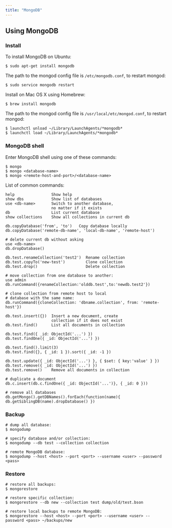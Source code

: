 ```yaml
---
title: "MongoDB"
---
```

## Using MongoDB

### Install

To install MongoDB on Ubuntu:

    $ sudo apt-get install mongodb

The path to the mongod config file is ``/etc/mongodb.conf``, to
restart mongod:

    $ sudo service mongodb restart

Install on Mac OS X using Homebrew:

    $ brew install mongodb

The path to the mongod config file is ``/usr/local/etc/mongod.conf``, to
restart mongod:

    $ launchctl unload ~/Library/LaunchAgents/*mongodb*
    $ launchctl load ~/Library/LaunchAgents/*mongodb*

### MongoDB shell

Enter MongoDB shell using one of these commands:

    $ mongo
    $ mongo <database-name>
    $ mongo <remote-host-and-port>/<database-name>

List of common commands:

    help                Show help
    show dbs            Show list of databases
    use <db-name>       Switch to another database,
                        no matter if it exists
    db                  List current database
    show collections    Show all collections in current db

    db.copyDatabase('from', 'to')   Copy database locally
    db.copyDatabase('remote-db-name', 'local-db-name', 'remote-host')

    # delete current db without asking
    use <db-name>
    db.dropDatabase()

    db.test.renameCollection('test2')  Rename collection
    db.test.copyTo('new-test')         Clone collection
    db.test.drop()                     Delete collection

    # move collection from one database to another:
    use admin
    db.runCommand({renameCollection:'olddb.test',to:'newdb.test2'})

    # clone collection from remote host to local
    # database with the same name:
    db.runCommand({cloneCollection: 'dbname.collection', from: 'remote-host'})

    db.test.insert({})  Insert a new document, create
                        collection if it does not exist
    db.test.find()      List all documents in collection

    db.test.find({ _id: ObjectId('...') })
    db.test.findOne({ _id: ObjectId('...') })

    db.test.find().limit(3)
    db.test.find({}, { _id: 1 }).sort({ _id: -1 })

    db.test.update({ _id: ObjectId('...') }, { $set: { key:'value' } })
    db.test.remove({ _id: ObjectId('...') })
    db.test.remove()    Remove all documents in collection

    # duplicate a document
    db.c.insert(db.c.findOne({ _id: ObjectId('...')}, { _id: 0 }))

    # remove all databases
    db.getMongo().getDBNames().forEach(function(name){ db.getSiblingDB(name).dropDatabase() })

### Backup

    # dump all database:
    $ mongodump

    # specify database and/or collection:
    $ mongodump --db test --collection collection

    # remote MongoDB database:
    $ mongodump --host <host> --port <port> --username <user> --password <pass>

### Restore

    # restore all backups:
    $ mongorestore

    # restore specific collection:
    $ mongorestore --db new --collection test dump/old/test.bson

    # restore local backups to remote MongoDB:
    $ mongorestore --host <host> --port <port> --username <user> --password <pass> ~/backups/new
